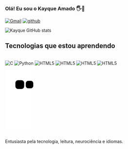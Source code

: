 
### Olá! Eu sou o Kayque Amado 🖐️🧠

[![Gmail](https://img.shields.io/badge/Gmail-D14836?style=for-the-badge&logo=gmail&logoColor=white)](https://outlook.live.com/mail/0/) [![github](https://img.shields.io/badge/LinkedIn-0077B5?style=for-the-badge&logo=linkedin&logoColor=white)](https://www.linkedin.com/in/kayque-amado-2689b8225/)

![Kayque GitHub stats](https://github-readme-stats.vercel.app/api?username=DreamkitteXz&show_icons=true&theme=dracula)

## Tecnologias que estou aprendendo

<div style="display: inline_block"><br/>
  <img align="center" alt="C" src="https://img.shields.io/badge/C-00599C?style=for-the-badge&logo=c&logoColor=white" />
  <img align="center" alt="Python" src="https://img.shields.io/badge/Python-14354C?style=for-the-badge&logo=python&logoColor=white" />
  <img align="center" alt="HTML5" src="https://img.shields.io/badge/HTML5-E34F26?style=for-the-badge&logo=html5&logoColor=white"/>
  <img align="center" alt="HTML5" src="https://img.shields.io/badge/CSS3-1572B6?style=for-the-badge&logo=css3&logoColor=white"/>
  <img align="center" alt="HTML5" src="https://img.shields.io/badge/Git-E34F26?style=for-the-badge&logo=git&logoColor=white"/>
  <img align="center" alt="HTML5" src="https://img.shields.io/badge/Linux-E34F26?style=for-the-badge&logo=linux&logoColor=black"/>
  
  ![Snake animation](https://github.com/DreamkitteXz/DreamkitteXz/blob/output/github-contribution-grid-snake.svg)
  
</div><br/>
Entusiasta pela tecnologia, leitura, neurociência e idiomas.
